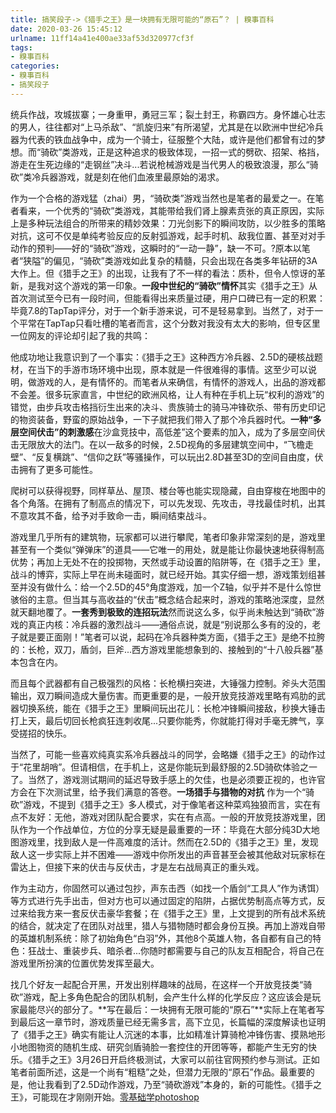 ```yaml
---
title: 搞笑段子->《猎手之王》是一块拥有无限可能的“原石”？ | 糗事百科
date: 2020-03-26 15:45:12
urlname: 11ff14a41e400ae33af53d320977cf3f
tags: 
- 糗事百科
categories:
- 糗事百科
- 搞笑段子
---
```

统兵作战，攻城拔寨；一身重甲，勇冠三军；裂土封王，称霸四方。身怀雄心壮志的男人，往往都对“上马杀敌”、“凯旋归来”有所渴望，尤其是在以欧洲中世纪冷兵器为代表的铁血战争中，成为一个骑士，征服整个大陆，或许是他们都曾有过的梦想。而“骑砍”类游戏，正是这种追求的极致体现，一招一式的劈砍、招架、格挡，游走在生死边缘的“走钢丝”决斗...若说枪械游戏是当代男人的极致浪漫，那么“骑砍”类冷兵器游戏，就是刻在他们血液里最原始的渴求。

作为一个合格的游戏猛（zhai）男，“骑砍类”游戏当然也是笔者的最爱之一。在笔者看来，一个优秀的“骑砍”类游戏，其能带给我们肾上腺素贲张的真正原因，实际上是多种玩法组合的所带来的精妙效果：刀光剑影下的瞬间攻防，以少胜多的策略对抗，这可不仅是单纯考验反应的反射弧游戏，起手时机、敌我位置、甚至对对手动作的预判——好的“骑砍”游戏，这瞬时的“一动一静”，缺一不可。?原本以笔者“狭隘”的偏见，“骑砍”类游戏如此复杂的精髓，只会出现在各类多年钻研的3A大作上。但《猎手之王》的出现，让我有了不一样的看法：质朴，但令人惊讶的革新，是我对这个游戏的第一印象。**一段中世纪的“骑砍”情怀**其实《猎手之王》从首次测试至今已有一段时间，但能看得出来质量过硬，用户口碑已有一定的积累：毕竟7.8的TapTap评分，对于一个新手游来说，可不是轻易拿到。当然了，对于一个平常在TapTap只看吐槽的笔者而言，这个分数对我没有太大的影响，但专区里一位网友的评论却引起了我的共鸣：

他成功地让我意识到了一个事实：《猎手之王》这种西方冷兵器、2.5D的硬核战题材，在当下的手游市场环境中出现，原本就是一件很难得的事情。这至少可以说明，做游戏的人，是有情怀的。而笔者从来确信，有情怀的游戏人，出品的游戏都不会差。很多玩家直言，中世纪的欧洲风格，让人有种在手机上玩“权利的游戏”的错觉，由步兵攻击格挡衍生出来的决斗、贵族骑士的骑马冲锋砍杀、带有历史印记的物资装备，野蛮的原始战争，一下子就把我们带入了那个冷兵器时代。**一种“多层空间伏击”的刺激感**在沙盒竞技中，高低差”这个要素的加入，成为了多层空间伏击无限放大的法门。在以一敌多的时候，2.5D视角的多层建筑空间中，“飞檐走壁”、“反复横跳”、“信仰之跃”等骚操作，可以玩出2.8D甚至3D的空间自由度，伏击拥有了更多可能性。

爬树可以获得视野，同样草丛、屋顶、楼台等也能实现隐藏，自由穿梭在地图中的各个角落。在拥有了制高点的情况下，可以先发现、先攻击，寻找最佳时机，出其不意攻其不备，给予对手致命一击，瞬间结束战斗。

游戏里几乎所有的建筑物，玩家都可以进行攀爬，笔者印象非常深刻的是，游戏里甚至有一个类似“弹弹床”的道具——它唯一的用处，就是能让你最快速地获得制高优势；再加上无处不在的投掷物，天然或手动设置的陷阱等，在《猎手之王》里，战斗的博弈，实际上早在尚未碰面时，就已经开始。其实仔细一想，游戏策划组甚至并没有做什么：给一个2.5D的45°角度游戏，加一个Z轴，似乎并不是什么惊世骇俗的主意。但当其与高收益的“伏击”概念结合起来时，游戏的策略池深度，显然就天翻地覆了。**一套秀到极致的连招玩法**然而说这么多，似乎尚未触达到“骑砍”游戏的真正内核：冷兵器的激烈战斗——通俗点说，就是“别说那么多有的没的，老子就是要正面刚！”笔者可以说，起码在冷兵器种类方面，《猎手之王》是绝不拉胯的：长枪，双刀，盾剑，巨斧...西方游戏里能想象到的、接触到的“十八般兵器”基本包含在内。

而且每个武器都有自己极强烈的风格：长枪横扫突进，大锤强力控制。斧头大范围输出，双刀瞬间造成大量伤害。而更重要的是，一般开放竞技游戏里略有鸡肋的武器切换系统，能在《猎手之王》里瞬间玩出花儿：长枪冲锋瞬间接敌，秒换大锤击打上天，最后切回长枪疯狂连刺收尾...只要你能秀，你就能打得对手毫无脾气，享受搓招的快乐。

当然了，可能一些喜欢纯真实系冷兵器战斗的同学，会略嫌《猎手之王》的动作过于“花里胡哨”。但请相信，在手机上，这是你能玩到最舒服的2.5D骑砍体验之一了。当然了，游戏测试期间的延迟导致手感上的欠佳，也是必须要正视的，也许官方会在下次测试里，给予我们满意的答卷。**一场猎手与猎物的对抗** 作为一个“骑砍”游戏，不提到《猎手之王》多人模式，对于像笔者这种菜鸡独狼而言，实在有点不友好：无他，游戏对团队配合要求，实在有点高。一般的开放竞技游戏里，团队作为一个作战单位，方位的分享无疑是最重要的一环：毕竟在大部分纯3D大地图游戏里，找到敌人是一件高难度的活计。然而在2.5D的《猎手之王》里，发现敌人这一步实际上并不困难——游戏中你所发出的声音甚至会被其他敌对玩家标在雷达上，但接下来的伏击与反伏击，才是左右战局真正的重头戏。

作为主动方，你固然可以通过包抄，声东击西（如找一个盾剑“工具人”作为诱饵）等方式进行先手出击，但对方也可以通过固定的陷阱，占据优势制高点等方式，反过来给我方来一套反伏击豪华套餐；在《猎手之王》里，上文提到的所有战术系统的结合，就决定了在团队对战里，猎人与猎物随时都会身份互换。再加上游戏自带的英雄机制系统：除了初始角色“白羽”外，其他8个英雄人物，各自都有自己的特色：狂战士、重装步兵、暗杀者...你随时都需要与自己的队友互相配合，将自己在游戏里所扮演的位置优势发挥至最大。

找几个好友一起配合开黑，开发出别样趣味的战局，在这样一个开放竞技类“骑砍”游戏，配上多角色配合的团队机制，会产生什么样的化学反应？这应该会是玩家最能尽兴的部分了。**写在最后：一块拥有无限可能的“原石”**实际上在笔者写到最后这一章节时，游戏质量已经无需多言，高下立见，长篇幅的深度解读也证明了《猎手之王》确实有能让人沉迷的本事，比如精准计算骑枪冲锋伤害、摸熟地形小地图物资的随机生成、研究剑盾骑脸一套控住的开团等等，都能产生无穷的快乐。《猎手之王》3月26日开启终极测试，大家可以前往官网预约参与测试。正如笔者前面所述，这是一个尚有“粗糙”之处，但潜力无限的“原石”作品。最重要的是，他让我看到了2.5D动作游戏，乃至“骑砍游戏”本身的，新的可能性。《猎手之王》，可能现在才刚刚开始。[零基础学photoshop](https://vip.open.163.com/mobile/detail/293?channel=directcard)


